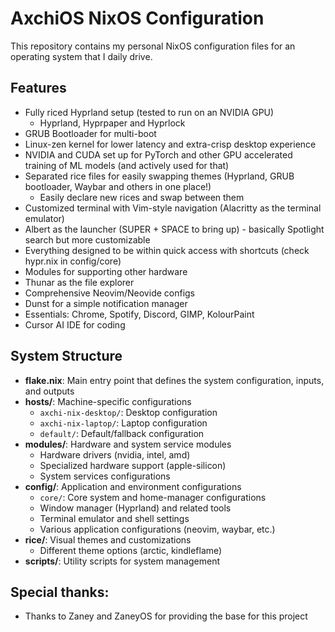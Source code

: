 # AxchiOS NixOS Configuration

This repository contains my personal NixOS configuration files for an operating system that I daily drive.

## Features

- Fully riced Hyprland setup (tested to run on an NVIDIA GPU)
    - Hyprland, Hyprpaper and Hyprlock
- GRUB Bootloader for multi-boot
- Linux-zen kernel for lower latency and extra-crisp desktop experience
- NVIDIA and CUDA set up for PyTorch and other GPU accelerated training of ML models (and actively used for that)
- Separated rice files for easily swapping themes (Hyprland, GRUB bootloader, Waybar and others in one place!)
    - Easily declare new rices and swap between them
- Customized terminal with Vim-style navigation (Alacritty as the terminal emulator)
- Albert as the launcher (SUPER + SPACE to bring up) - basically Spotlight search but more customizable
- Everything designed to be within quick access with shortcuts (check hypr.nix in config/core)
- Modules for supporting other hardware
- Thunar as the file explorer
- Comprehensive Neovim/Neovide configs
- Dunst for a simple notification manager
- Essentials: Chrome, Spotify, Discord, GIMP, KolourPaint
- Cursor AI IDE for coding

## System Structure

- **flake.nix**: Main entry point that defines the system configuration, inputs, and outputs
- **hosts/**: Machine-specific configurations
  - `axchi-nix-desktop/`: Desktop configuration
  - `axchi-nix-laptop/`: Laptop configuration
  - `default/`: Default/fallback configuration
- **modules/**: Hardware and system service modules
  - Hardware drivers (nvidia, intel, amd)
  - Specialized hardware support (apple-silicon)
  - System services configurations
- **config/**: Application and environment configurations
  - `core/`: Core system and home-manager configurations
  - Window manager (Hyprland) and related tools
  - Terminal emulator and shell settings
  - Various application configurations (neovim, waybar, etc.)
- **rice/**: Visual themes and customizations
  - Different theme options (arctic, kindleflame)
- **scripts/**: Utility scripts for system management

## Special thanks:

  - Thanks to Zaney and ZaneyOS for providing the base for this project
